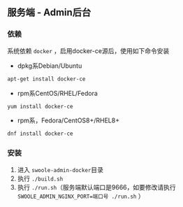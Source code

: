 ## 服务端 - Admin后台

### 依赖

系统依赖 `docker` ，启用docker-ce源后，使用如下命令安装
* dpkg系Debian/Ubuntu
```bash
apt-get install docker-ce
```
* rpm系CentOS/RHEL/Fedora
 ```bash
yum install docker-ce
```
* rpm系，Fedora/CentOS8+/RHEL8+
```bash
dnf install docker-ce
```

### 安装

1.  进入 `swoole-admin-docker`目录
2.  执行 `./build.sh`
3.  执行 `./run.sh`（服务端默认端口是9666，如要修改请执行 `SWOOLE_ADMIN_NGINX_PORT=端口号 ./run.sh` ）